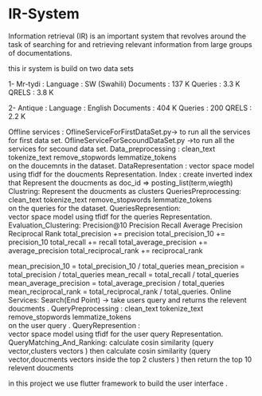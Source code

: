# IR-System
Information retrieval (IR) is an important system that revolves around the task of searching for and retrieving relevant information from large groups of documentations.







this ir system is build on two data sets 




1-	Mr-tydi :
Language : SW (Swahili)
Documents : 137 K 
Queries : 3.3 K
QRELS : 3.8 K

2-	Antique :
Language : English
Documents : 404 K 
Queries : 200
QRELS : 2.2 K


Offline services :
OflineServiceForFirstDataSet.py-> to run all the services for first data set.
OflineServiceForSecoundDataSet.py ->to run all the services for secound data set.
Data_preprocessing :
   clean_text
   tokenize_text
   remove_stopwords
   lemmatize_tokens   
   on the doucemnts in the dataset.
DataRepresentation :
vector space model using tfidf for the doucments Representation.
Index :
create inverted index that Represent the doucments as doc_id => posting_list(term,wiegth)
Clustring:
Represent the doucments as clusters 
QueriesPreprocessing:
      clean_text
      tokenize_text
      remove_stopwords
      lemmatize_tokens   
      on the queries for the dataset.
QueriesRepresention:   
vector space model using tfidf for the queries Representation.  
Evaluation_Clustering:
        Precision@10
        Precision
        Recall
        Average Precision
        Reciprocal Rank
        total_precision += precision
        total_precision_10 += precision_10
        total_recall += recall
        total_average_precision += average_precision
        total_reciprocal_rank += reciprocal_rank
       
   mean_precision_10 = total_precision_10 / total_queries
   mean_precision = total_precision / total_queries
   mean_recall = total_recall / total_queries
   mean_average_precision = total_average_precision / total_queries
   mean_reciprocal_rank = total_reciprocal_rank / total_queries.
Online Services:
Search(End Point) -> take users query and returns the relevent doucments .
QueryPreprocessing :
     clean_text
      tokenize_text
      remove_stopwords
      lemmatize_tokens   
      on the user query .
QueryRepresention :    
vector space model using tfidf for the user query Representation.  
QueryMatching_And_Ranking:
calculate cosin similarity (query vector,clusters vectors )
then calculate cosin similarity (query vector,doucments vectors inside the top 2 clusters )
then return the top 10 relevent doucments

in this project we use flutter framework to build the user interface .



